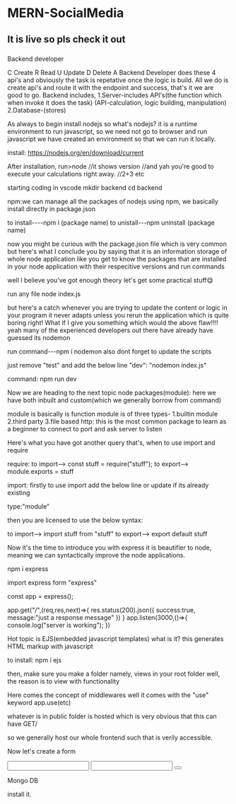 # MERN-SocialMedia

## It is live so pls check it out

###

Backend developer

C Create
R Read
U Update
D Delete
A Backend Developer does these 4 api's and obviously the task is repetative once the logic is build.
All we do is create api's and route it with the endpoint and success, that's it we are good to go.
Backend includes,
1.Server-includes API's(the function which when invoke it does the task)
(API-calculation, logic building, manipulation)
2.Database-(stores)

As always to begin install nodejs
so what's nodejs?
it is a runtime environment to run javascript, so we need not go to browser and run javascript we have created an environment so that we can run it locally.

install:
https://nodejs.org/en/download/current

After installation,
run>node
//it shows version
//and yah you're good to execute your calculations right away.
//2+3 etc

starting coding in vscode
mkdir backend
cd backend

npm:we can manage all the packages of nodejs using npm, we basically install directly in package.json

to install----npm i (package name)
to unistall---npm uninstall (package name)

now you might be curious with the package.json file which is very common but here's what I conclude you by saying that it is an information storage of whole node application like you get to know the packages that are installed in your node application with their respecitive versions and run commands

well I believe you've got enough theory let's get some practical stuff😋

run any file
node index.js

but here's a catch whenever you are trying to update the content or logic in your program it never adapts unless you rerun the application which is quite boring right!
What if I give you something which would the above flaw!!!!
yeah many of the experienced developers out there have already have guessed
its nodemon

run command---npm i nodemon
also dont forget to update the scripts

just remove "test"
and add the below line
"dev": "nodemon index.js"

command:
npm run dev

Now we are heading to the next topic node packages(module):
here we have both inbuilt and custom(which we generally borrow from command)

module is basically is function
module is of three types-
1.builtin module
2.third party
3.file based
http:
this is the most common package to learn as a beginner to connect to port and ask server to listen

Here's what you have got another query that's,
when to use import and require

require:
to import-->
const stuff = require("stuff");
to export-->
module.exports = stuff

import:
firstly to use import add the below line or update if its already existing

type:"module"

then you are licensed to use the below syntax:

to import-->
import stuff from "stuff"
to export-->
export default stuff

Now it's the time to introduce you with express
it is beautifier to node, meaning we can syntactically improve the node applications.

npm i express

import express form "express"

const app = express();

app.get("/",(req,res,next)=>{
res.status(200).json({
success:true,
message:"just a response message"
})
}
app.listen(3000,()=>{
console.log("server is working");
})

Hot topic is EJS(embedded javascript templates)
what is it?
this generates HTML markup with javascript

to install:
npm i ejs

then, make sure you make a folder namely,
views
in your root folder
well, the reason is to view with functionality

Here comes the concept of middlewares
well it comes with the "use" keyword
app.use(etc)

whatever is in public folder is hosted which is very obvious that this can have GET/

so we generally host our whole frontend such that is verily accessible.

Now let's create a form

<form method="post" action="/success">
<input type="text" name="name"></input>
<input type="email" name="email"></input>
<button type="submit"></button>

Mongo DB

install it.

###
